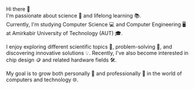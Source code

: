 Hi there 👋  
I'm passionate about science 🔬 and lifelong learning 📚.  
Currently, I'm studying Computer Science 💻 and Computer Engineering 🖥️ at Amirkabir University of Technology (AUT) 🎓.

I enjoy exploring different scientific topics 🧠, problem-solving 🧩, and discovering innovative solutions 💡. Recently, I've also become interested in chip design 🪙 and related hardware fields 🛠️.

My goal is to grow both personally 🌱 and professionally 🚀 in the world of computers and technology 🌐.
